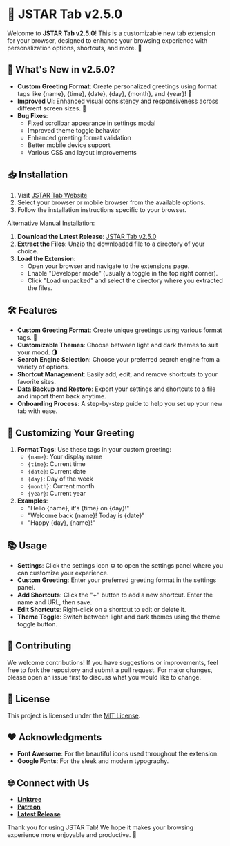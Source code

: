 # 🌟 JSTAR Tab v2.5.0

Welcome to **JSTAR Tab v2.5.0**! This is a customizable new tab extension for your browser, designed to enhance your browsing experience with personalization options, shortcuts, and more. 🚀

## 🎉 What's New in v2.5.0?

- **Custom Greeting Format**: Create personalized greetings using format tags like {name}, {time}, {date}, {day}, {month}, and {year}! 🎯
- **Improved UI**: Enhanced visual consistency and responsiveness across different screen sizes. 🎨
- **Bug Fixes**: 
  - Fixed scrollbar appearance in settings modal
  - Improved theme toggle behavior
  - Enhanced greeting format validation
  - Better mobile device support
  - Various CSS and layout improvements

## 📥 Installation

1. Visit [JSTAR Tab Website](https://jstartab.netlify.app)
2. Select your browser or mobile browser from the available options.
3. Follow the installation instructions specific to your browser.

Alternative Manual Installation:
1. **Download the Latest Release**: [JSTAR Tab v2.5.0](https://github.com/DevJSTAR/JSTAR-Tab/releases/latest)
2. **Extract the Files**: Unzip the downloaded file to a directory of your choice.
3. **Load the Extension**:
   - Open your browser and navigate to the extensions page.
   - Enable "Developer mode" (usually a toggle in the top right corner).
   - Click "Load unpacked" and select the directory where you extracted the files.

## 🛠️ Features

- **Custom Greeting Format**: Create unique greetings using various format tags. 📝
- **Customizable Themes**: Choose between light and dark themes to suit your mood. 🌗
- **Search Engine Selection**: Choose your preferred search engine from a variety of options.
- **Shortcut Management**: Easily add, edit, and remove shortcuts to your favorite sites.
- **Data Backup and Restore**: Export your settings and shortcuts to a file and import them back anytime.
- **Onboarding Process**: A step-by-step guide to help you set up your new tab with ease.

## 🎨 Customizing Your Greeting
1. **Format Tags**: Use these tags in your custom greeting:
   - `{name}`: Your display name
   - `{time}`: Current time
   - `{date}`: Current date
   - `{day}`: Day of the week
   - `{month}`: Current month
   - `{year}`: Current year
2. **Examples**:
   - "Hello {name}, it's {time} on {day}!"
   - "Welcome back {name}! Today is {date}"
   - "Happy {day}, {name}!"

## 📚 Usage

- **Settings**: Click the settings icon ⚙️ to open the settings panel where you can customize your experience.
- **Custom Greeting**: Enter your preferred greeting format in the settings panel.
- **Add Shortcuts**: Click the "+" button to add a new shortcut. Enter the name and URL, then save.
- **Edit Shortcuts**: Right-click on a shortcut to edit or delete it.
- **Theme Toggle**: Switch between light and dark themes using the theme toggle button.

## 📝 Contributing

We welcome contributions! If you have suggestions or improvements, feel free to fork the repository and submit a pull request. For major changes, please open an issue first to discuss what you would like to change.

## 📄 License

This project is licensed under the [MIT License](https://github.com/DevJSTAR/JSTAR-Tab/blob/main/LICENSE).

## ❤️ Acknowledgments

- **Font Awesome**: For the beautiful icons used throughout the extension.
- **Google Fonts**: For the sleek and modern typography.

## 🌐 Connect with Us

- **[Linktree](https://linktr.ee/jstarsdev)**
- **[Patreon](https://patreon.com/jstarsdev)**
- **[Latest Release](https://github.com/DevJSTAR/JSTAR-Tab/releases/latest)**

Thank you for using JSTAR Tab! We hope it makes your browsing experience more enjoyable and productive. 🙂
